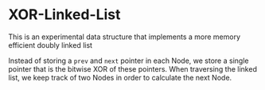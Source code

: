 # XOR-Linked-List

This is an experimental data structure that implements a more memory efficient doubly linked list

Instead of storing a `prev` and `next` pointer in each Node, we store a single pointer that is the bitwise XOR of these pointers. When traversing the linked list, we keep track of two Nodes in order to calculate the next Node.
